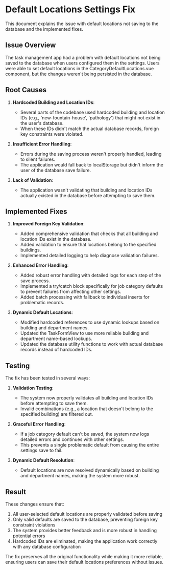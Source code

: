 # Default Locations Settings Fix

This document explains the issue with default locations not saving to the database and the implemented fixes.

## Issue Overview

The task management app had a problem with default locations not being saved to the database when users configured them in the settings. Users were able to set default locations in the CategoryDefaultLocations.vue component, but the changes weren't being persisted in the database.

## Root Causes

1. **Hardcoded Building and Location IDs**: 
   - Several parts of the codebase used hardcoded building and location IDs (e.g., 'new-fountain-house', 'pathology') that might not exist in the user's database.
   - When these IDs didn't match the actual database records, foreign key constraints were violated.

2. **Insufficient Error Handling**:
   - Errors during the saving process weren't properly handled, leading to silent failures.
   - The application would fall back to localStorage but didn't inform the user of the database save failure.

3. **Lack of Validation**:
   - The application wasn't validating that building and location IDs actually existed in the database before attempting to save them.

## Implemented Fixes

1. **Improved Foreign Key Validation**:
   - Added comprehensive validation that checks that all building and location IDs exist in the database.
   - Added validation to ensure that locations belong to the specified buildings.
   - Implemented detailed logging to help diagnose validation failures.

2. **Enhanced Error Handling**:
   - Added robust error handling with detailed logs for each step of the save process.
   - Implemented a try/catch block specifically for job category defaults to prevent failures from affecting other settings.
   - Added batch processing with fallback to individual inserts for problematic records.

3. **Dynamic Default Locations**:
   - Modified hardcoded references to use dynamic lookups based on building and department names.
   - Updated the TaskFormView to use more reliable building and department name-based lookups.
   - Updated the database utility functions to work with actual database records instead of hardcoded IDs.

## Testing

The fix has been tested in several ways:

1. **Validation Testing**:
   - The system now properly validates all building and location IDs before attempting to save them.
   - Invalid combinations (e.g., a location that doesn't belong to the specified building) are filtered out.

2. **Graceful Error Handling**:
   - If a job category default can't be saved, the system now logs detailed errors and continues with other settings.
   - This prevents a single problematic default from causing the entire settings save to fail.

3. **Dynamic Default Resolution**:
   - Default locations are now resolved dynamically based on building and department names, making the system more robust.

## Result

These changes ensure that:
1. All user-selected default locations are properly validated before saving
2. Only valid defaults are saved to the database, preventing foreign key constraint violations
3. The system provides better feedback and is more robust in handling potential errors
4. Hardcoded IDs are eliminated, making the application work correctly with any database configuration

The fix preserves all the original functionality while making it more reliable, ensuring users can save their default locations preferences without issues.
